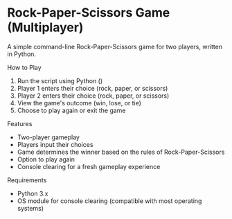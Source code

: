 # Rock-Paper-Scissors Game (Multiplayer)

A simple command-line Rock-Paper-Scissors game for two players, written in Python.

How to Play

1. Run the script using Python ()
2. Player 1 enters their choice (rock, paper, or scissors)
3. Player 2 enters their choice (rock, paper, or scissors)
4. View the game's outcome (win, lose, or tie)
5. Choose to play again or exit the game

Features

- Two-player gameplay
- Players input their choices
- Game determines the winner based on the rules of Rock-Paper-Scissors
- Option to play again
- Console clearing for a fresh gameplay experience

Requirements

- Python 3.x
- OS module for console clearing (compatible with most operating systems)
